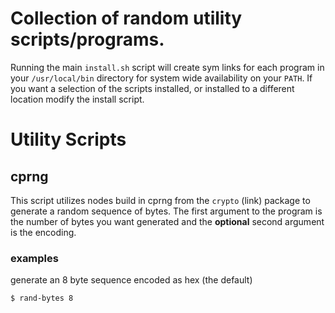 # Collection of random utility scripts/programs.
Running the main `install.sh` script will create sym links for each program in your `/usr/local/bin` directory for system wide availability on your `PATH`. If you want a selection of the scripts installed, or installed to a different location modify the install script.

# Utility Scripts
## cprng
This script utilizes nodes build in cprng from the `crypto` (link) package to generate a random sequence of bytes. The first argument to the program is the number of bytes you want generated and the **optional** second argument is the encoding.

### examples
generate an 8 byte sequence encoded as hex (the default)
```shell
$ rand-bytes 8
```
